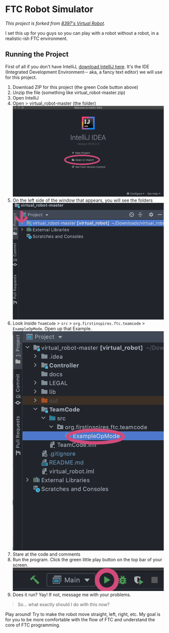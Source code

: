 # FTC Robot Simulator
*This project is forked from [8397's Virtual Robot](https://github.com/Beta8397/virtual_robot).*

I set this up for you guys so you can play with a robot without a robot, in a realistic-ish FTC environment.


## Running the Project
First of all if you don't have IntelliJ, [download IntelliJ here](https://www.jetbrains.com/idea/download).
It's the IDE (Integrated Development Environment-- aka, a fancy text editor) we will use for this project.

1. Download ZIP for this project (the green Code button above)
2. Unzip the file (something like virtual_robot-master.zip)
3. Open IntelliJ
4. Open > virtual_robot-master (the folder)
![screenshot1](./docs/screenshot1.png)
5. On the left side of the window that appears, you will see the folders
![screenshot2](./docs/screenshot2.png)
6. Look inside `TeamCode` > `src` > `org.firstinspires.ftc.teamcode` > `ExampleOpMode`. Open up that Example.
![screenshot3](./docs/screenshot3.png)
7. Stare at the code and comments
8. Run the program. Click the green little play button on the top bar of your screen.
![screenshot4](./docs/screenshot4.png)
9. Does it run? Yay! If not, message me with your problems.

> So... what exactly should I do with this now?

Play around! Try to make the robot move straight, left, right, etc.
My goal is for you to be more comfortable with the flow of FTC and
understand the core of FTC programming.
